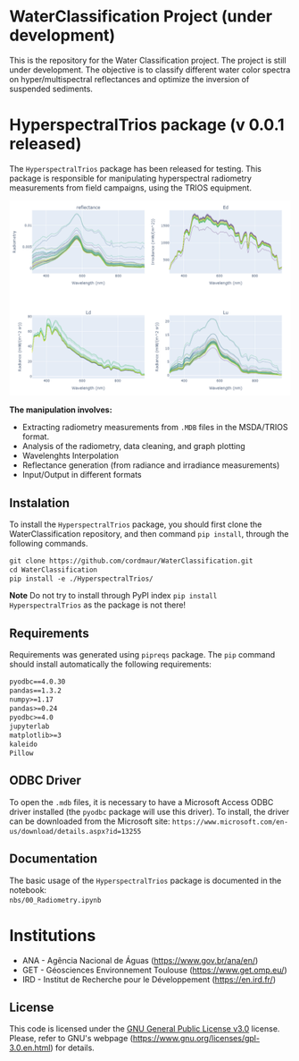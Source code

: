 # WaterClassification Project (under development)
This is the repository for the Water Classification project. The project is still under development. 
The objective is to classify different water color spectra on hyper/multispectral reflectances and optimize the inversion of suspended sediments.

# HyperspectralTrios package (v 0.0.1 released)
The `HyperspectralTrios` package has been released for testing. 
This package is responsible for manipulating hyperspectral radiometry measurements from field campaigns, using the TRIOS equipment. 

![Screenshot](figs/hyperspectral_1.PNG)

<b>The manipulation involves:</b>
* Extracting radiometry measurements from `.MDB` files in the MSDA/TRIOS format.
* Analysis of the radiometry, data cleaning, and graph plotting
* Wavelenghts Interpolation
* Reflectance generation (from radiance and irradiance measurements)
* Input/Output in different formats

## Instalation
To install the `HyperspectralTrios` package, you should first clone the WaterClassification repository, and then command `pip install`, through the following commands. 
```
git clone https://github.com/cordmaur/WaterClassification.git
cd WaterClassification
pip install -e ./HyperspectralTrios/
```

<b>Note</b> Do not try to install through PyPI index `pip install HyperspectralTrios` as the package is not there! <br>

## Requirements
Requirements was generated using `pipreqs` package.
The `pip` command should install automatically the following requirements:
```
pyodbc==4.0.30
pandas==1.3.2
numpy>=1.17
pandas>=0.24
pyodbc>=4.0
jupyterlab
matplotlib>=3
kaleido
Pillow
```

## ODBC Driver
To open the `.mdb` files, it is necessary to have a Microsoft Access ODBC driver installed (the `pyodbc` package will use this driver). To install, the driver can be downloaded from the Microsoft site:
```https://www.microsoft.com/en-us/download/details.aspx?id=13255```

## Documentation
The basic usage of the `HyperspectralTrios` package is documented in the notebook: <br>
```nbs/00_Radiometry.ipynb```

# Institutions
* ANA - Agência Nacional de Águas (https://www.gov.br/ana/en/)
* GET - Géosciences Environnement Toulouse (https://www.get.omp.eu/)
* IRD - Institut de Recherche pour le Développement (https://en.ird.fr/)

## License
This code is licensed under the [GNU General Public License v3.0](https://github.com/cordmaur/WaterDetect/blob/master/LICENSE) license. Please, refer to GNU's webpage  (https://www.gnu.org/licenses/gpl-3.0.en.html) for details.
